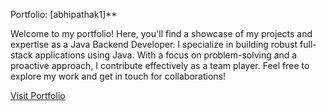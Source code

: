 Portfolio: [abhipathak1]**

Welcome to my portfolio! Here, you'll find a showcase of my projects and expertise as a Java Backend Developer. I specialize in building robust full-stack applications using Java. With a focus on problem-solving and a proactive approach, I contribute effectively as a team player. Feel free to explore my work and get in touch for collaborations!

[Visit Portfolio](abhipathak1.github.io)
